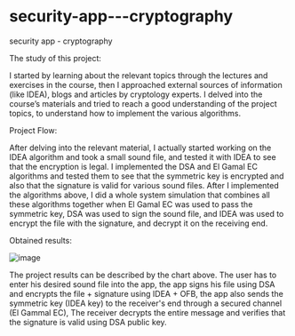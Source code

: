 # security-app---cryptography
security app - cryptography

The study of this project:

I started by learning about the relevant topics through the lectures
and exercises in the course, then I approached external sources of
information (like IDEA), blogs and articles by cryptology experts. I
delved into the course’s materials and tried to reach a good
understanding of the project topics, to understand how to implement
the various algorithms.

Project Flow:


After delving into the relevant material, I actually started
working on the IDEA algorithm and took a small sound file, and tested it
with IDEA to see that the encryption is legal. I implemented the DSA
and El Gamal EC algorithms and tested them to see that the symmetric
key is encrypted and also that the signature is valid for various sound
files. After I implemented the algorithms above, I did a whole
system simulation that combines all these algorithms together when El
Gamal EC was used to pass the symmetric key, DSA was used to sign
the sound file, and IDEA was used to encrypt the file with the signature,
and decrypt it on the receiving end.

Obtained results:

![image](https://user-images.githubusercontent.com/98653093/158760698-f36c4e11-7a1b-4308-974e-5f5c4cc7c734.png)



The project results can be described by the chart above. The user has to
enter his desired sound file into the app, the app signs his file using DSA
and encrypts the file + signature using IDEA + OFB, the app also sends
the symmetric key (IDEA key) to the receiver's end through a secured
channel (El Gammal EC), The receiver decrypts the entire message and
verifies that the signature is valid using DSA public key.


